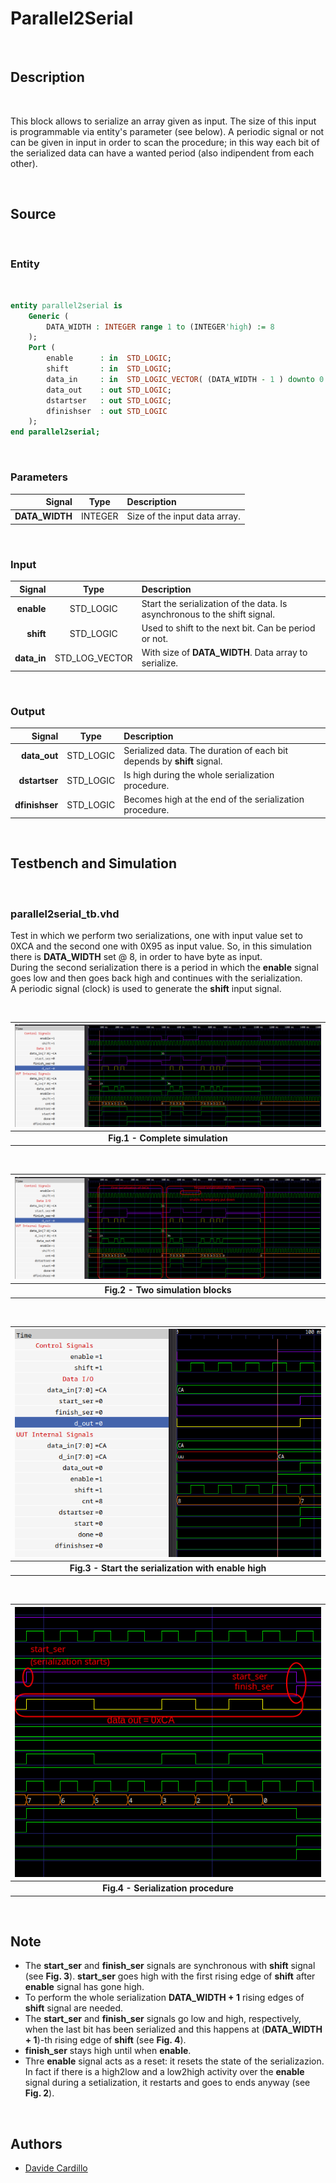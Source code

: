 Parallel2Serial
===============================================================================

<br/>

Description
-------------------------------------------------------------------------------
<br/>

This block allows to serialize an array given as input. The size of this input is programmable via entity's parameter (see below). A periodic signal or not can be given in input in order to scan the procedure; in this way each bit of the serialized data can have a wanted period (also indipendent from each other).

<br/>

Source
-------------------------------------------------------------------------------
<br/>

### Entity
<br/>

```vhdl
entity parallel2serial is
    Generic (
        DATA_WIDTH : INTEGER range 1 to (INTEGER'high) := 8
    );
    Port ( 
        enable      : in  STD_LOGIC;                                       -- if active, it disables the acquisition (active low) 
        shift       : in  STD_LOGIC;                                       -- data bit acquire eneable
        data_in     : in  STD_LOGIC_VECTOR( (DATA_WIDTH - 1 ) downto 0 );
        data_out    : out STD_LOGIC;
        dstartser   : out STD_LOGIC;                                       -- active at first recorded bit (data start recording)
        dfinishser  : out STD_LOGIC                                        -- data ready (active high)
    );
end parallel2serial;
```

<br/>

### Parameters
|         Signal |  Type   | Description                   |
| -------------: | :-----: | :---------------------------- |
| **DATA_WIDTH** | INTEGER | Size of the input data array. |

<br/>

### Input
|      Signal |      Type      | Description                                                               |
| ----------: | :------------: | :------------------------------------------------------------------------ |
|  **enable** |   STD_LOGIC    | Start the serialization of the data. Is asynchronous to the shift signal. |
|   **shift** |   STD_LOGIC    | Used to shift to the next bit. Can be period or not.                      |
| **data_in** | STD_LOG_VECTOR | With size of  **DATA_WIDTH**. Data array to serialize.                    |

<br/>

### Output
|         Signal |   Type    | Description                                                            |
| -------------: | :-------: | :--------------------------------------------------------------------- |
|   **data_out** | STD_LOGIC | Serialized data. The duration of each bit depends by **shift** signal. |
|  **dstartser** | STD_LOGIC | Is high during the whole serialization procedure.                      |
| **dfinishser** | STD_LOGIC | Becomes high at the end of the serialization procedure.                |

<br/>

Testbench and Simulation
-------------------------------------------------------------------------------

<br/>

### parallel2serial_tb.vhd

Test in which we perform two serializations, one with input value set to 0XCA and the second one with 0X95 as input value. So, in this simulation there is **DATA_WIDTH** set @ 8, in order to have byte as input.<br/>
During the second serialization there is a period in which the **enable** signal goes low and then goes back high and continues with the serialization. <br/>
A periodic signal (clock) is used to generate the **shift** input signal. <br/>

<br/>


| ![image](doc/sim_parallel2serial_tb.png) |
|:--:|
| <b>Fig.1 - Complete simulation</b>|

<br/>


| ![image](doc/sim_parallel2serial_tb_explanations.png) |
|:--:|
| <b>Fig.2 - Two simulation blocks</b>|

<br/>

| ![image](doc/sim_parallel2serial_tb_enable.png) |
|:--:|
| <b>Fig.3 - Start the serialization with enable high</b>|

<br/>


| ![image](doc/sim_parallel2serial_tb_serialization.png) |
|:--:|
| <b>Fig.4 - Serialization procedure</b>|


<br/>

Note
-------------------------------------------------------------------------------

- The **start_ser** and **finish_ser** signals are synchronous with **shift** signal (see **Fig. 3**). **start_ser** goes high with the first rising edge of **shift** after **enable** signal has gone high.
- To perform the whole serialization **DATA_WIDTH + 1** rising edges of **shift** signal are needed.
- The **start_ser** and **finish_ser** signals go low and high, respectively, when the last bit has been serialized and this happens at (**DATA_WIDTH + 1**)-th rising edge of **shift** (see **Fig. 4**).
- **finish_ser** stays high until when **enable**.
- Thre **enable** signal acts as a reset: it resets the state of the serializazion. In fact if there is a high2low and a low2high activity over the **enable** signal during a setialization, it restarts and goes to ends anyway (see **Fig. 2**).

<br/>

Authors
-------------------------------------------------------------------------------
- [Davide Cardillo](https://github.com/DavBoot01)
